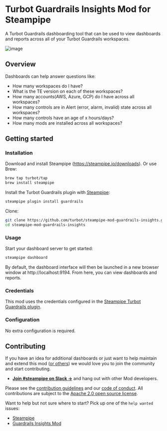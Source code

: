 # Turbot Guardrails Insights Mod for Steampipe

A Turbot Guardrails dashboarding tool that can be used to view dashboards and reports across all of your Turbot Guardrails workspaces.

![image](https://raw.githubusercontent.com/turbot/steampipe-mod-guardrails-insights/release/v0.1/docs/images/guardrails_workspace_dashboard.png)

## Overview

Dashboards can help answer questions like:

- How many workspaces do I have?
- What is the TE version on each of these workspaces?
- How many accounts(AWS, Azure, GCP) do I have across all workspaces?
- How many controls are in Alert (error, alarm, invalid) state across all workspaces?
- How many controls have an age of x hours/days?
- How many mods are installed across all workspaces?

## Getting started

### Installation

Download and install Steampipe (https://steampipe.io/downloads). Or use Brew:

```sh
brew tap turbot/tap
brew install steampipe
```

Install the Turbot Guardrails plugin with [Steampipe](https://steampipe.io):

```sh
steampipe plugin install guardrails
```

Clone:

```sh
git clone https://github.com/turbot/steampipe-mod-guardrails-insights.git
cd steampipe-mod-guardrails-insights
```

### Usage

Start your dashboard server to get started:

```sh
steampipe dashboard
```

By default, the dashboard interface will then be launched in a new browser window at http://localhost:9194. From here, you can view dashboards and reports.

### Credentials

This mod uses the credentials configured in the [Steampipe Turbot Guardrails plugin](https://hub.steampipe.io/plugins/turbot/guardrails).

### Configuration

No extra configuration is required.

## Contributing

If you have an idea for additional dashboards or just want to help maintain and extend this mod ([or others](https://github.com/topics/steampipe-mod)) we would love you to join the community and start contributing.

- **[Join #steampipe on Slack →](https://turbot.com/community/join)** and hang out with other Mod developers.

Please see the [contribution guidelines](https://github.com/turbot/steampipe/blob/main/CONTRIBUTING.md) and our [code of conduct](https://github.com/turbot/steampipe/blob/main/CODE_OF_CONDUCT.md). All contributions are subject to the [Apache 2.0 open source license](https://github.com/turbot/steampipe-mod-guardrails-insights/blob/main/LICENSE).

Want to help but not sure where to start? Pick up one of the `help wanted` issues:

- [Steampipe](https://github.com/turbot/steampipe/labels/help%20wanted)
- [Guardrails Insights Mod](https://github.com/turbot/steampipe-mod-guardrails-insights/labels/help%20wanted)
